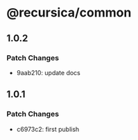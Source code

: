 # @recursica/common

## 1.0.2

### Patch Changes

- 9aab210: update docs

## 1.0.1

### Patch Changes

- c6973c2: first publish
